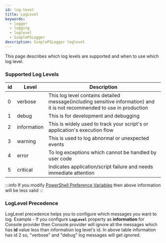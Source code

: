 ```yaml
---
id: log-level
title: LogLevel
keywords:
  - logger
  - logging
  - loglevel
  - SimplePSLogger
description: SimplePSLogger loglevel
---
```


This page describes which log levels are supported and when to use which log level.

### Supported Log Levels

| id  | Level       | Description                                                                                                              |
| --- | ----------- | ------------------------------------------------------------------------------------------------------------------------ |
| 0   | verbose     | This log level contains detailed message(including sensitive information) and it is not recommended to use in production |
| 1   | debug       | This is for development and debugging                                                                                    |
| 2   | information | This is widely used to track your script's or application's execution flow                                               |
| 3   | warning     | This is used to log abnormal or unexpected events                                                                        |
| 4   | error       | To log exceptions which cannot be handled by user code                                                                   |
| 5   | critical    | Indicates application/script failure and needs immediate attention                                                       |



:::info
If you modify [PowerShell Preference Variables](https://docs.microsoft.com/en-us/powershell/module/microsoft.powershell.core/about/about_preference_variables?view=powershell-7) then above information will be less valid
:::

### LogLevel Precedence

LogLevel precedence helps you to configure which messages you want to log. 
Example - 
If you configure **```LogLevel```** property as **information** for Console provider then Console provider will ignore all the messages which has **id** value less than information log level's id. In above table information has id 2 so, "verbose" and "debug" log messages will get ignored. 


